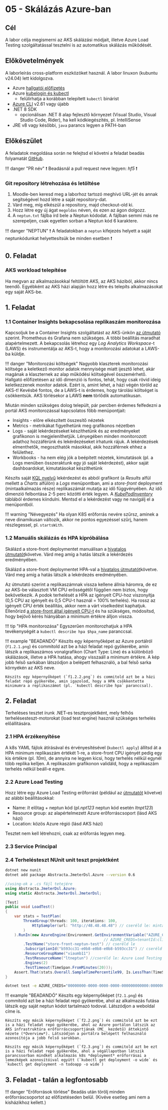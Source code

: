 # 05 - Skálázás Azure-ban

## Cél

A labor célja megismerni az AKS skálázási módjait, illetve Azure Load Testing szolgáltatással tesztelni is az automatikus skálázás működését.

## Előkövetelmények

A laborleírás cross-platform eszközöket használ. A labor linuxon (kubuntu v24.04) lett kidolgozva.

- Azure [hallgatói előfizetés](https://azure.microsoft.com/en-us/free/students)
- Azure [kubelogin és kubectl](https://azure.github.io/kubelogin/install.html)
    - felülírhatja a korábban telepített `kubectl` binárist 
- [Azure CLI](https://learn.microsoft.com/en-us/cli/azure/install-azure-cli) v2.61 vagy újabb
- .NET 8 SDK
    - opcionálisan .NET 8 alap fejlesztő környezet (Visual Studio, Visual Studio Code, Rider), ha kell kódkiegészítés, pl. IntelliSense
- JRE v8 vagy későbbi, `java` parancs legyen a PATH-ban

## Előkészület

A feladatok megoldása során ne felejtsd el követni a feladat beadás folyamatát [GitHub](../../information/GitHub.md).

!!! danger "PR név"
    :exclamation: Beadásnál a pull request neve legyen: *hf5* :exclamation:

### Git repository létrehozása és letöltése

1. Moodle-ben keresd meg a laborhoz tartozó meghívó URL-jét és annak segítségével hozd létre a saját repository-dat.
2. Várd meg, míg elkészül a repository, majd checkout-old ki.
3. Hozz létre egy új ágat `megoldas` néven, és ezen az ágon dolgozz.
4. A `neptun.txt` fájlba írd bele a Neptun kódodat. A fájlban semmi más ne szerepeljen, csak egyetlen sorban a Neptun kód 6 karaktere.

!!! danger "NEPTUN"
    :exclamation: A feladatokban a `neptun` kifejezés helyett a saját neptunkódunkat helyettesítsük be minden esetben :exclamation:

## 0. Feladat

### AKS workload telepítése

Ha megvan az alkalmazásokkal feltöltött AKS, az AKS háziból, akkor nincs teendő. Egyébként az AKS házi alapján hozz létre és telepíts alkalmazásokat egy saját AKS-be.

## 1. Feladat

### 1.1 Container Insights bekapcsolása replikaszám monitorozása

Kapcsoljuk be a Container Insights szolgáltatást az AKS-ünkön [az útmutató](https://learn.microsoft.com/en-us/azure/azure-monitor/containers/kubernetes-monitoring-enable?tabs=cli#existing-cluster-prometheus-container-insights-and-grafana) szerint. Prometheus és Grafana nem szükséges. A többi beállítás maradhat alapértelmezett. A bekapcsolás létrehoz egy *Log Analytics Workspace*-t (LAWS) és instrumentálja az AKS-t, hogy a monitorozási adatokat a LAWS-ba küldje.

!!! danger "Monitorozási költségek"
    Nagyobb klaszterek monitorozási költsége a keletkező monitor adatok mennyisége miatt ijesztő lehet, akár magának a klaszternek az alap működési költségével összemérhető. Hallgató előfizetésen az idő dimenzió is fontos, tehát, hogy csak rövid ideig keletkezzenek monitor adatok. Ezért is, amint lehet, a házi végén töröld az AKS-t! Kevésbé fontos, de a LAWS-t is érdemes, hogy tárolási költséget is csökkentsük. AKS törlésekor a LAWS **nem** törlődik automatikusan. 

Miután minden szükséges dolog települt, pár percben érdemes felfedezni a portál AKS monitorozással kapcsolatos főbb menüpontjait:

- Insights - előre elkészített összesítő nézetek
- Metrics - metrikákat figyelhetünk meg grafikonos nézetben
- Logs - saját lekérdezéseket készíthetünk és az eredményeket grafikonon is megjeleníthetjük. Lényegében minden monitorozott adathoz hozzáférünk és lekérdezéseket írhatunk rájuk. A lekérdezések elmenthetők, megoszthatók másokkal, akik hozzáférnek ehhez a felülethez.
- Workbooks - ha nem elég jók a beépített nézetek, kimutatások (pl. a Logs menüben összeraktunk egy jó saját lekérdezést), akkor saját dashboardokat, kimutatásokat készíthetünk

Készíts saját [KQL nyelvű](https://learn.microsoft.com/en-us/kusto/query) lekérdezést és abból grafikont (a *Results* alfül mellett a *Charts* alfülön) a *Logs* menüpontban, ami a *store-front* deployment (mintaalkalmazás része) replikaszámát mutatja az idő függvényében. Az idő dimenzió felbontása 2-5 perc közötti érték legyen. A [*KubePodInventory*](https://learn.microsoft.com/en-us/azure/azure-monitor/reference/tables/kubepodinventory) táblából érdemes kiindulni. Mentsd el a lekérdezést vagy ne navigálj el a menüpontból.

!!! warning "Névegyezés"
    Ha olyan K8S erőforrás nevére szűrsz, aminek a neve dinamikusan változik, akkor ne pontos egyezéssel szűrj, hanem részlegessel, pl. `startsWith`.

### 1.2 Manuális skálázás és HPA kipróbálása

Skálázd a store-front deploymentet manuálisan a [hivatalos útmutatót](https://learn.microsoft.com/en-us/azure/aks/tutorial-kubernetes-scale?tabs=azure-cli#manually-scale-pods)követve. Várd meg amíg a hatás látszik a lekérdezés eredményében.


Skálázd a store-front deploymentet HPA-val a [hivatalos útmutatót](https://learn.microsoft.com/en-us/azure/aks/tutorial-kubernetes-scale?tabs=azure-cli#autoscale-pods)követve. Várd meg amíg a hatás látszik a lekérdezés eredményében.

Az útmutató szerint a replikaszámnak vissza kellene állnia háromra, de ez az AKS-be választott VM CPU erősségétől függően nem biztos, hogy bekövetkezik. A podok terhelését a HPA az igényelt CPU-hoz viszonyítja (0,5 CPU az igényelt és 0,5 CPU-t használ = 100% terhelés). Ha rossz az igényelt CPU érték beállítás, akkor nem a várt viselkedést kaphatjuk. Ellenőrizd [a store-front által igényelt CPU-t](https://github.com/Azure-Samples/aks-store-demo/blob/abc38d094c09d421f6bb6ec6b900651992a7da14/aks-store-quickstart.yaml#L249) és ha szükséges, módosítsd, hogy bejövő kérés hiányában a minimum értékre álljon vissza.

!!! tip "HPA monitorozása"
    Egyszerűen monitorozhatjuk a HPA tevékenységét a `kubectl describe hpa $hpa_name` paranccsal.


!!! example "BEADANDÓ"
    Készíts egy képernyőképet az Azure portálról (`f1.2.1.png`) és commitold azt be a házi feladat repó gyökerébe, amin látszik a replikaszámos vonalgrafikon (Chart Type: Line) és a különböző skálázások, illetve a HPA hatása, ahogy visszaáll a minimum értékre. A kép jobb felső sarkában látszódjon a belépett felhasználó, a bal felső sarka környékén az AKS neve.
    
    Készíts egy képernyőképet (`f1.2.2.png`) és commitold azt be a házi feladat repó gyökerébe, amin igazolod, hogy a HPA csökkentette minimumra a replikaszámot (pl. `kubectl describe hpa` paranccsal).

## 2. Feladat

Terheléses tesztet írunk .NET-es tesztprojektként, mely felhős terhelésesteszt-motorokat (load test engine) használ szükséges terhelés előállítására. 

### 2.1 HPA érzékenyítése

A k8s YAML fájlok átírásával és érvényesítésével (`kubectl apply`) állítsd át a HPA minimum replikaszám értékét 1-re, a store-front CPU igényét pedig egy kis értékre (pl. *10m*), de annyira ne legyen kicsi, hogy terhelés nélkül egynél több replika kelljen. A replikaszám grafikonon validáld, hogy a replikaszám terhelés nélkül beáll-e egyre.


### 2.2 Azure Load Testing

Hozz létre egy Azure Load Testing erőforrást (például az [útmutatót](https://learn.microsoft.com/en-us/azure/load-testing/quickstart-create-and-run-load-test?tabs=portal#create-an-azure-load-testing-resource) követve) az alábbi beállításokkal:

- Name: *lt* előtag + neptun kód (pl.*npt123* neptun kód esetén *ltnpt123*)
- Resource group: az alapértelmezett Azure erőforráscsoport (lásd AKS házi)
- Location: közös Azure régió (lásd AKS házi)

Tesztet nem kell létrehozni, csak az erőforrás legyen meg.

### 2.3 Service Principal




### 2.4 Terhelésteszt NUnit unit teszt projektként

```bash
dotnet new nunit
dotnet add package Abstracta.JmeterDsl.Azure --version 0.6
```

```csharp title="Load Test függvény minta"
//using-ok a .cs fájl tetejére
using Abstracta.JmeterDsl.Azure;
using static Abstracta.JmeterDsl.JmeterDsl;

[Test]
public void LoadTest()
{
    var stats = TestPlan(
        ThreadGroup(threads: 100, iterations: 100,
            HttpSampler(url: "http://48.48.48.48") // cseréld le: mintaalkalmazás főoldalának URL-je
        )
    ).RunIn(new AzureEngine(Environment.GetEnvironmentVariable("AZURE_CREDS")) 
                                            // AZURE_CREDS=tenantId:clientId:secretId
        .TestName("store-front-neptun-test") // cseréld le
        .SubscriptionId("b593cc31-e0b8-e0b8-e0b8-b593cc31") // cseréld le
        .ResourceGroupName("viaumb11") 
        .TestResourceName("ltneptun") //cseréld le: Azure Load Testing erőforrás neve
        .Engines(2) 
        .TestTimeout(TimeSpan.FromMinutes(20)));
    Assert.That(stats.Overall.SampleTimePercentile99, Is.LessThan(TimeSpan.FromSeconds(5)));
}
```

```bash
dotnet test -e AZURE_CREDS="00000000-0000-0000-0000-000000000000:00000000-0000-0000-0000-000000000000:xyxyyxy.xyyxyxyx"
```


!!! example "BEADANDÓ"
    Készíts egy képernyőképet (`f2.1.png`) és commitold azt be a házi feladat repó gyökerébe, ahol az alkalmazás futása látszik egy saját neptun kódot tartalmazó todoval. Látszódjon a weboldal címe is.

    Készíts egy másik képernyőképet (`f2.2.png`) és commitold azt be ezt is a házi feladat repó gyökerébe, ahol az Azure portálon látszik az AKS infrastruktúra erőforráscsoportjának (MC_ kezdetű) áttekintő nézete (*Overview*). Látszódjon a portálra belépett felhasználó azonosítója a jobb felső sarokban.
    
    Készíts egy másik képernyőképet (`f2.3.png`) és commitold azt be ezt is a házi feladat repó gyökerébe, ahol a végállapotban látszik parancssorban mindkét alkalmazás k8s *deployment* erőforrásai a lemezképek azonosítóival együtt (`kubectl get deployment -o wide` és `kubectl get deployment -n todoapp -o wide`)

## 3. Feladat - talán a legfontosabb

!!! danger "Erőforrások törlése"
    Beadás után törölj minden erőforráscsoportot az előfizetéseden belül. (Kivéve esetleg ami nem a kisházikhoz kellett.)
